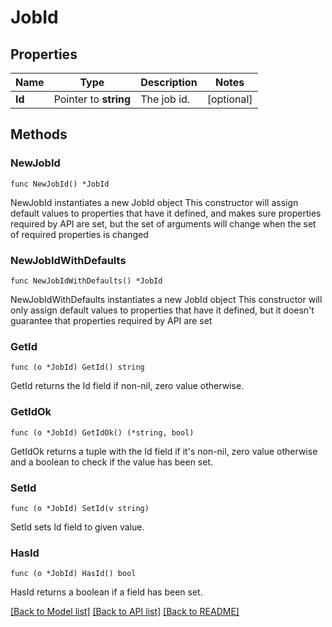# JobId

## Properties

Name | Type | Description | Notes
------------ | ------------- | ------------- | -------------
**Id** | Pointer to **string** | The job id. | [optional] 

## Methods

### NewJobId

`func NewJobId() *JobId`

NewJobId instantiates a new JobId object
This constructor will assign default values to properties that have it defined,
and makes sure properties required by API are set, but the set of arguments
will change when the set of required properties is changed

### NewJobIdWithDefaults

`func NewJobIdWithDefaults() *JobId`

NewJobIdWithDefaults instantiates a new JobId object
This constructor will only assign default values to properties that have it defined,
but it doesn't guarantee that properties required by API are set

### GetId

`func (o *JobId) GetId() string`

GetId returns the Id field if non-nil, zero value otherwise.

### GetIdOk

`func (o *JobId) GetIdOk() (*string, bool)`

GetIdOk returns a tuple with the Id field if it's non-nil, zero value otherwise
and a boolean to check if the value has been set.

### SetId

`func (o *JobId) SetId(v string)`

SetId sets Id field to given value.

### HasId

`func (o *JobId) HasId() bool`

HasId returns a boolean if a field has been set.


[[Back to Model list]](../README.md#documentation-for-models) [[Back to API list]](../README.md#documentation-for-api-endpoints) [[Back to README]](../README.md)


